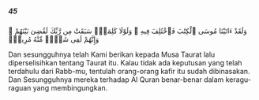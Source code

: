 ##### 45

<span class="ayah">وَلَقَدْ ءَاتَيْنَا مُوسَى ٱلْكِتَٰبَ فَٱخْتُلِفَ فِيهِ ۗ وَلَوْلَا كَلِمَةٌۭ سَبَقَتْ مِن رَّبِّكَ لَقُضِىَ بَيْنَهُمْ ۚ وَإِنَّهُمْ لَفِى شَكٍّۢ مِّنْهُ مُرِيبٍۢ</span>

<span class="ayah_translation">Dan sesungguhnya telah Kami berikan kepada Musa Taurat lalu diperselisihkan tentang Taurat itu. Kalau tidak ada keputusan yang telah terdahulu dari Rabb-mu, tentulah orang-orang kafir itu sudah dibinasakan. Dan Sesungguhnya mereka terhadap Al Quran benar-benar dalam keragu-raguan yang membingungkan.</span>
